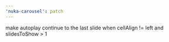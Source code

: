 ```yaml
---
'nuka-carousel': patch
---
```


make autoplay continue to the last slide when cellAlign != left and slidesToShow > 1
